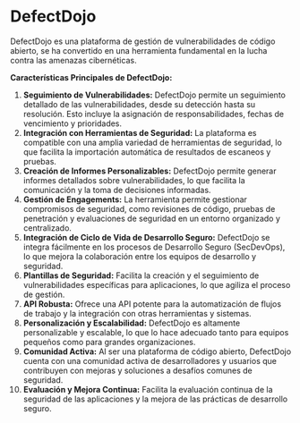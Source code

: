 # DefectDojo

DefectDojo es una plataforma de gestión de vulnerabilidades de código abierto, se ha convertido en una herramienta fundamental en la lucha contra las amenazas cibernéticas.

**Características Principales de DefectDojo:**

1. **Seguimiento de Vulnerabilidades:** DefectDojo permite un seguimiento detallado de las vulnerabilidades, desde su detección hasta su resolución. Esto incluye la asignación de responsabilidades, fechas de vencimiento y prioridades.
2. **Integración con Herramientas de Seguridad:** La plataforma es compatible con una amplia variedad de herramientas de seguridad, lo que facilita la importación automática de resultados de escaneos y pruebas.
3. **Creación de Informes Personalizables:** DefectDojo permite generar informes detallados sobre vulnerabilidades, lo que facilita la comunicación y la toma de decisiones informadas.
4. **Gestión de Engagements:** La herramienta permite gestionar compromisos de seguridad, como revisiones de código, pruebas de penetración y evaluaciones de seguridad en un entorno organizado y centralizado.
5. **Integración de Ciclo de Vida de Desarrollo Seguro:** DefectDojo se integra fácilmente en los procesos de Desarrollo Seguro (SecDevOps), lo que mejora la colaboración entre los equipos de desarrollo y seguridad.
6. **Plantillas de Seguridad:** Facilita la creación y el seguimiento de vulnerabilidades específicas para aplicaciones, lo que agiliza el proceso de gestión.
7. **API Robusta:** Ofrece una API potente para la automatización de flujos de trabajo y la integración con otras herramientas y sistemas.
8. **Personalización y Escalabilidad:** DefectDojo es altamente personalizable y escalable, lo que lo hace adecuado tanto para equipos pequeños como para grandes organizaciones.
9. **Comunidad Activa:** Al ser una plataforma de código abierto, DefectDojo cuenta con una comunidad activa de desarrolladores y usuarios que contribuyen con mejoras y soluciones a desafíos comunes de seguridad.
10. **Evaluación y Mejora Continua:** Facilita la evaluación continua de la seguridad de las aplicaciones y la mejora de las prácticas de desarrollo seguro.
